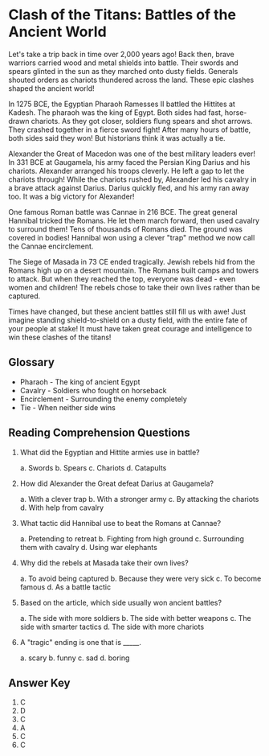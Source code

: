 # Clash of the Titans: Battles of the Ancient World

Let's take a trip back in time over 2,000 years ago! Back then, brave warriors carried wood and metal shields into battle. Their swords and spears glinted in the sun as they marched onto dusty fields. Generals shouted orders as chariots thundered across the land. These epic clashes shaped the ancient world!

In 1275 BCE, the Egyptian Pharaoh Ramesses II battled the Hittites at Kadesh. The pharaoh was the king of Egypt. Both sides had fast, horse-drawn chariots. As they got closer, soldiers flung spears and shot arrows. They crashed together in a fierce sword fight! After many hours of battle, both sides said they won! But historians think it was actually a tie.

Alexander the Great of Macedon was one of the best military leaders ever! In 331 BCE at Gaugamela, his army faced the Persian King Darius and his chariots. Alexander arranged his troops cleverly. He left a gap to let the chariots through! While the chariots rushed by, Alexander led his cavalry in a brave attack against Darius. Darius quickly fled, and his army ran away too. It was a big victory for Alexander!

One famous Roman battle was Cannae in 216 BCE. The great general Hannibal tricked the Romans. He let them march forward, then used cavalry to surround them! Tens of thousands of Romans died. The ground was covered in bodies! Hannibal won using a clever "trap" method we now call the Cannae encirclement.

The Siege of Masada in 73 CE ended tragically. Jewish rebels hid from the Romans high up on a desert mountain. The Romans built camps and towers to attack. But when they reached the top, everyone was dead - even women and children! The rebels chose to take their own lives rather than be captured.

Times have changed, but these ancient battles still fill us with awe! Just imagine standing shield-to-shield on a dusty field, with the entire fate of your people at stake! It must have taken great courage and intelligence to win these clashes of the titans!

## Glossary

- Pharaoh - The king of ancient Egypt
- Cavalry - Soldiers who fought on horseback
- Encirclement - Surrounding the enemy completely
- Tie - When neither side wins

## Reading Comprehension Questions

1. What did the Egyptian and Hittite armies use in battle?

   a. Swords
   b. Spears
   c. Chariots
   d. Catapults

2. How did Alexander the Great defeat Darius at Gaugamela?

   a. With a clever trap
   b. With a stronger army
   c. By attacking the chariots
   d. With help from cavalry

3. What tactic did Hannibal use to beat the Romans at Cannae?

   a. Pretending to retreat
   b. Fighting from high ground
   c. Surrounding them with cavalry
   d. Using war elephants

4. Why did the rebels at Masada take their own lives?

   a. To avoid being captured
   b. Because they were very sick
   c. To become famous
   d. As a battle tactic

5. Based on the article, which side usually won ancient battles?

   a. The side with more soldiers
   b. The side with better weapons
   c. The side with smarter tactics
   d. The side with more chariots

6. A "tragic" ending is one that is _____.

   a. scary
   b. funny
   c. sad
   d. boring

## Answer Key

1. C
2. D
3. C
4. A
5. C
6. C
